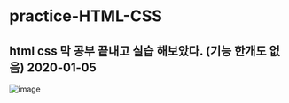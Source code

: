 # practice-HTML-CSS

html css 막 공부 끝내고 실습 해보았다. (기능 한개도 없음)
2020-01-05
--------------------------------------------------------------------------------------------------------------

![image](https://user-images.githubusercontent.com/48430781/73563301-5c2b0200-44a0-11ea-9512-331781a78662.png)
